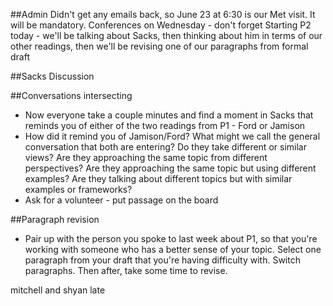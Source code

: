 ##Admin
Didn't get any emails back, so June 23 at 6:30 is our Met visit. It will be mandatory.
Conferences on Wednesday - don't forget
Starting P2 today - we'll be talking about Sacks, then thinking about him in terms of our other readings, then we'll be revising one of our paragraphs from formal draft

##Sacks Discussion

##Conversations intersecting
- Now everyone take a couple minutes and find a moment in Sacks that reminds you of either of the two readings from P1 - Ford or Jamison
- How did it remind you of Jamison/Ford? What might we call the general conversation that both are entering? Do they take different or similar views? Are they approaching the same topic from different perspectives? Are they approaching the same topic but using different examples? Are they talking about different topics but with similar examples or frameworks?
- Ask for a volunteer - put passage on the board

##Paragraph revision
- Pair up with the person you spoke to last week about P1, so that you're working with someone who has a better sense of your topic. Select one paragraph from your draft that you're having difficulty with. Switch paragraphs. Then after, take some time to revise.

mitchell and shyan late 
